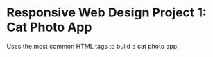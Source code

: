 # Responsive Web Design Project 1: Cat Photo App
Uses the most common HTML tags to build a cat photo app.
